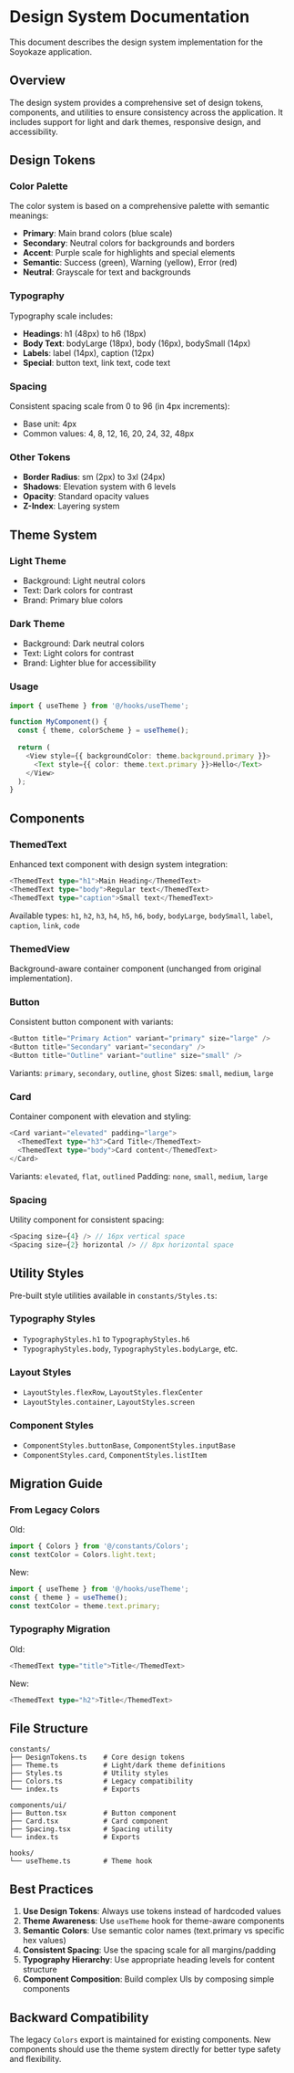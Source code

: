 # Design System Documentation

This document describes the design system implementation for the Soyokaze application.

## Overview

The design system provides a comprehensive set of design tokens, components, and utilities to ensure consistency across the application. It includes support for light and dark themes, responsive design, and accessibility.

## Design Tokens

### Color Palette

The color system is based on a comprehensive palette with semantic meanings:

- **Primary**: Main brand colors (blue scale)
- **Secondary**: Neutral colors for backgrounds and borders
- **Accent**: Purple scale for highlights and special elements
- **Semantic**: Success (green), Warning (yellow), Error (red)
- **Neutral**: Grayscale for text and backgrounds

### Typography

Typography scale includes:

- **Headings**: h1 (48px) to h6 (18px)
- **Body Text**: bodyLarge (18px), body (16px), bodySmall (14px)
- **Labels**: label (14px), caption (12px)
- **Special**: button text, link text, code text

### Spacing

Consistent spacing scale from 0 to 96 (in 4px increments):
- Base unit: 4px
- Common values: 4, 8, 12, 16, 20, 24, 32, 48px

### Other Tokens

- **Border Radius**: sm (2px) to 3xl (24px)
- **Shadows**: Elevation system with 6 levels
- **Opacity**: Standard opacity values
- **Z-Index**: Layering system

## Theme System

### Light Theme
- Background: Light neutral colors
- Text: Dark colors for contrast
- Brand: Primary blue colors

### Dark Theme
- Background: Dark neutral colors  
- Text: Light colors for contrast
- Brand: Lighter blue for accessibility

### Usage

```typescript
import { useTheme } from '@/hooks/useTheme';

function MyComponent() {
  const { theme, colorScheme } = useTheme();
  
  return (
    <View style={{ backgroundColor: theme.background.primary }}>
      <Text style={{ color: theme.text.primary }}>Hello</Text>
    </View>
  );
}
```

## Components

### ThemedText

Enhanced text component with design system integration:

```typescript
<ThemedText type="h1">Main Heading</ThemedText>
<ThemedText type="body">Regular text</ThemedText>
<ThemedText type="caption">Small text</ThemedText>
```

Available types: `h1`, `h2`, `h3`, `h4`, `h5`, `h6`, `body`, `bodyLarge`, `bodySmall`, `label`, `caption`, `link`, `code`

### ThemedView

Background-aware container component (unchanged from original implementation).

### Button

Consistent button component with variants:

```typescript
<Button title="Primary Action" variant="primary" size="large" />
<Button title="Secondary" variant="secondary" />
<Button title="Outline" variant="outline" size="small" />
```

Variants: `primary`, `secondary`, `outline`, `ghost`
Sizes: `small`, `medium`, `large`

### Card

Container component with elevation and styling:

```typescript
<Card variant="elevated" padding="large">
  <ThemedText type="h3">Card Title</ThemedText>
  <ThemedText type="body">Card content</ThemedText>
</Card>
```

Variants: `elevated`, `flat`, `outlined`
Padding: `none`, `small`, `medium`, `large`

### Spacing

Utility component for consistent spacing:

```typescript
<Spacing size={4} /> // 16px vertical space
<Spacing size={2} horizontal /> // 8px horizontal space
```

## Utility Styles

Pre-built style utilities available in `constants/Styles.ts`:

### Typography Styles
- `TypographyStyles.h1` to `TypographyStyles.h6`
- `TypographyStyles.body`, `TypographyStyles.bodyLarge`, etc.

### Layout Styles
- `LayoutStyles.flexRow`, `LayoutStyles.flexCenter`
- `LayoutStyles.container`, `LayoutStyles.screen`

### Component Styles
- `ComponentStyles.buttonBase`, `ComponentStyles.inputBase`
- `ComponentStyles.card`, `ComponentStyles.listItem`

## Migration Guide

### From Legacy Colors

Old:
```typescript
import { Colors } from '@/constants/Colors';
const textColor = Colors.light.text;
```

New:
```typescript
import { useTheme } from '@/hooks/useTheme';
const { theme } = useTheme();
const textColor = theme.text.primary;
```

### Typography Migration

Old:
```typescript
<ThemedText type="title">Title</ThemedText>
```

New:
```typescript
<ThemedText type="h2">Title</ThemedText>
```

## File Structure

```
constants/
├── DesignTokens.ts    # Core design tokens
├── Theme.ts           # Light/dark theme definitions
├── Styles.ts          # Utility styles
├── Colors.ts          # Legacy compatibility
└── index.ts           # Exports

components/ui/
├── Button.tsx         # Button component
├── Card.tsx           # Card component
├── Spacing.tsx        # Spacing utility
└── index.ts           # Exports

hooks/
└── useTheme.ts        # Theme hook
```

## Best Practices

1. **Use Design Tokens**: Always use tokens instead of hardcoded values
2. **Theme Awareness**: Use `useTheme` hook for theme-aware components
3. **Semantic Colors**: Use semantic color names (text.primary vs specific hex values)
4. **Consistent Spacing**: Use the spacing scale for all margins/padding
5. **Typography Hierarchy**: Use appropriate heading levels for content structure
6. **Component Composition**: Build complex UIs by composing simple components

## Backward Compatibility

The legacy `Colors` export is maintained for existing components. New components should use the theme system directly for better type safety and flexibility.